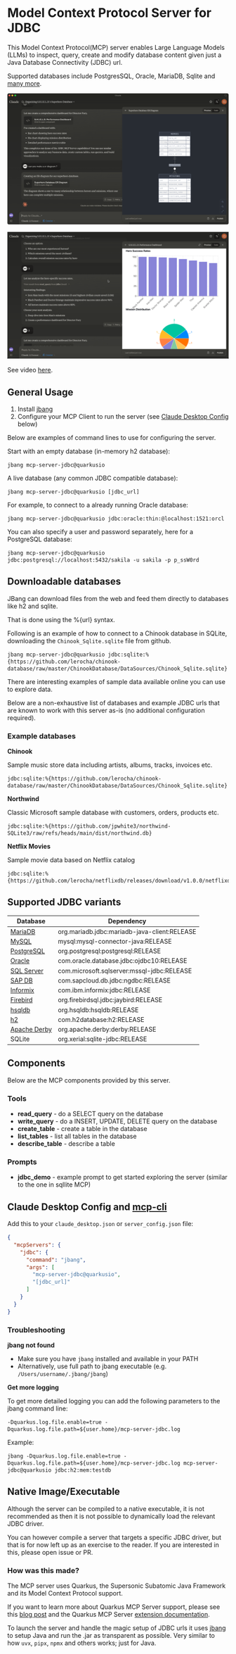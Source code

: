 # Model Context Protocol Server for JDBC

This Model Context Protocol(MCP) server enables Large Language Models (LLMs) to inspect, query, create and modify database content given just a Java Database Connectivity (JDBC) url.

Supported databases include PostgresSQL, Oracle, MariaDB, Sqlite and [many more](#supported-jdbc-variants).

![](images/jdbc-demo.png)

[![](images/jdbc-trends-demo.png)](https://youtu.be/E6IJvQZ3MCI)

See video [here](https://youtu.be/E6IJvQZ3MCI).

## General Usage 

1. Install [jbang](https://www.jbang.dev/download/)
2. Configure your MCP Client to run the server (see [Claude Desktop Config](#claude-desktop-config) below)

Below are examples of command lines to use for configuring the server.

Start with an empty database (in-memory h2 database):

```shell
jbang mcp-server-jdbc@quarkusio
```

A live database (any common JDBC compatible database):

```shell
jbang mcp-server-jdbc@quarkusio [jdbc_url]
```

For example, to connect to a already running Oracle database:

```shell
jbang mcp-server-jdbc@quarkusio jdbc:oracle:thin:@localhost:1521:orcl
```

You can also specify a user and password separately, here for a PostgreSQL database:

```shell
jbang mcp-server-jdbc@quarkusio jdbc:postgresql://localhost:5432/sakila -u sakila -p p_ssW0rd
```

## Downloadable databases

JBang can download files from the web and feed them directly to databases like h2 and sqlite.

That is done using the %{url} syntax.

Following is an example of how to connect to a Chinook database in SQLite, downloading the `Chinook_Sqlite.sqlite` file from github.

```shell
jbang mcp-server-jdbc@quarkusio jdbc:sqlite:%{https://github.com/lerocha/chinook-database/raw/master/ChinookDatabase/DataSources/Chinook_Sqlite.sqlite}
```

There are interesting examples of sample data available online you can use to explore data.

Below are a non-exhaustive list of databases and example JDBC urls that are known to work with this server as-is (no additional configuration required).

### Example databases 

**Chinook**

Sample music store data including artists, albums, tracks, invoices etc.
```
jdbc:sqlite:%{https://github.com/lerocha/chinook-database/raw/master/ChinookDatabase/DataSources/Chinook_Sqlite.sqlite}
```

**Northwind**

Classic Microsoft sample database with customers, orders, products etc.

```
jdbc:sqlite:%{https://github.com/jpwhite3/northwind-SQLite3/raw/refs/heads/main/dist/northwind.db}
```

**Netflix Movies**

Sample movie data based on Netflix catalog
```
jdbc:sqlite:%{https://github.com/lerocha/netflixdb/releases/download/v1.0.0/netflixdb.sqlite}
```

## Supported JDBC variants

| Database | Dependency |
|----------|------------|
| [MariaDB](https://mariadb.com/kb/en/mariadb-connector-j/) | org.mariadb.jdbc:mariadb-java-client:RELEASE |
| [MySQL](https://dev.mysql.com/doc/connector-j/8.0/en/) | mysql:mysql-connector-java:RELEASE |
| [PostgreSQL](https://jdbc.postgresql.org/documentation/head/connect.html) | org.postgresql:postgresql:RELEASE |
| [Oracle](https://docs.oracle.com/en/database/oracle/oracle-database/19/jjdbc/JDBC-driver-connection-url-syntax.html) | com.oracle.database.jdbc:ojdbc10:RELEASE |
| [SQL Server](https://docs.microsoft.com/en-us/sql/connect/jdbc/microsoft-jdbc-driver-for-sql-server?view=sql-server-ver15) | com.microsoft.sqlserver:mssql-jdbc:RELEASE |
| [SAP DB](https://help.sap.com/viewer/0eec0d68141541d1b07893a39944924e/2.0.02/en-US/109397c2206a4ab2a5386d494f4cf75e.html) | com.sapcloud.db.jdbc:ngdbc:RELEASE |
| [Informix](https://www.ibm.com/docs/en/informix-servers/14.10?topic=SSGU8G_14.1.0/com.ibm.jdbc_pg.doc/ids_jdbc_501.htm) | com.ibm.informix:jdbc:RELEASE |
| [Firebird](https://www.firebirdsql.org/file/documentation/drivers_documentation/java/3.0.7/firebird-classic-server.html) | org.firebirdsql.jdbc:jaybird:RELEASE |
| [hsqldb](https://hsqldb.org/doc/2.0/guide/dbproperties-chapt.html) | org.hsqldb:hsqldb:RELEASE |
| [h2](https://www.h2database.com/html/features.html#database_url) | com.h2database:h2:RELEASE |
| [Apache Derby](https://db.apache.org/derby/docs/10.8/devguide/cdevdvlp17453.html) | org.apache.derby:derby:RELEASE |
| SQLite | org.xerial:sqlite-jdbc:RELEASE |

## Components

Below are the MCP components provided by this server.

### Tools 

* **read_query** - do a SELECT query on the database
* **write_query** - do a INSERT, UPDATE, DELETE query on the database
* **create_table** - create a table in the database
* **list_tables** - list all tables in the database
* **describe_table** - describe a table

### Prompts

* **jdbc_demo** - example prompt to get started exploring the server (similar to the one in sqllite MCP)

## Claude Desktop Config and [mcp-cli](https://github.com/chrishayuk/mcp-cli)

Add this to your `claude_desktop.json` or `server_config.json` file:

```json
{
  "mcpServers": {
    "jdbc": {
      "command": "jbang",
      "args": [
        "mcp-server-jdbc@quarkusio",
        "[jdbc_url]"
      ]
    }
  }
}
```

### Troubleshooting

**jbang not found**
* Make sure you have `jbang` installed and available in your PATH
* Alternatively, use full path to jbang executable (e.g. `/Users/username/.jbang/jbang`)

**Get more logging**

To get more detailed logging you can add the following parameters to the jbang command line:

```shell
-Dquarkus.log.file.enable=true -Dquarkus.log.file.path=${user.home}/mcp-server-jdbc.log
```

Example:

```shell
jbang -Dquarkus.log.file.enable=true -Dquarkus.log.file.path=${user.home}/mcp-server-jdbc.log mcp-server-jdbc@quarkusio jdbc:h2:mem:testdb
```

## Native Image/Executable

Although the server can be compiled to a native executable, it is not recommended as then it is not possible to dynamically load the relevant JDBC driver.

You can however compile a server that targets a specific JDBC driver, but that is for now
left up as an exercise to the reader. If you are interested in this, please open issue or PR.

### How was this made?

The MCP server uses Quarkus, the Supersonic Subatomic Java Framework and its Model Context Protocol support.

If you want to learn more about Quarkus MCP Server support, please see this [blog post](https://quarkus.io/blog/mcp-server/) 
and the Quarkus MCP Server [extension documentation](https://docs.quarkiverse.io/quarkus-mcp-server/dev/).

To launch the server and handle the magic setup of JDBC urls it uses [jbang](https://jbang.dev/) to
setup Java and run the .jar as transparent as possible. Very similar to how `uvx`, `pipx`, `npmx` and others works; just for Java. 